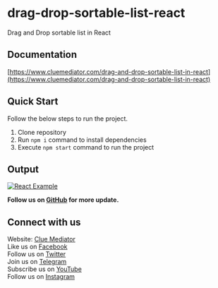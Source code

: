 # drag-drop-sortable-list-react

Drag and Drop sortable list in React

## Documentation

[https://www.cluemediator.com/drag-and-drop-sortable-list-in-react](https://www.cluemediator.com/drag-and-drop-sortable-list-in-react)

## Quick Start

Follow the below steps to run the project.

1. Clone repository
2. Run `npm i` command to install dependencies
3. Execute `npm start` command to run the project

## Output

[![React Example](https://www.cluemediator.com/wp-content/uploads/2022/05/output-drag-and-drop-sortable-list-in-react-clue-mediator.gif)](https://www.cluemediator.com/drag-and-drop-sortable-list-in-react)

**Follow us on [GitHub](https://github.com/cluemediator) for more update.**

## Connect with us

Website: [Clue Mediator](https://www.cluemediator.com)  
Like us on [Facebook](https://www.facebook.com/thecluemediator)  
Follow us on [Twitter](https://twitter.com/cluemediator)  
Join us on [Telegram](https://t.me/cluemediator)  
Subscribe us on [YouTube](https://www.youtube.com/ClueMediator)  
Follow us on [Instagram](https://www.instagram.com/clue_mediator)
